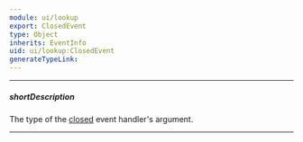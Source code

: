 ```yaml
---
module: ui/lookup
export: ClosedEvent
type: Object
inherits: EventInfo
uid: ui/lookup:ClosedEvent
generateTypeLink: 
---
```

---
##### shortDescription
The type of the [closed]({basewidgetpath}/Events/#closed) event handler's argument.

---
<!-- Description goes here -->